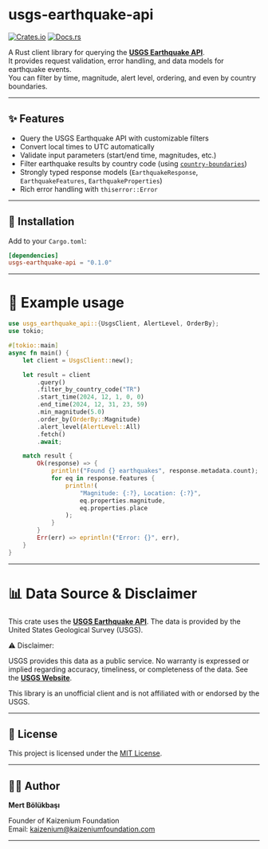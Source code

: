 # usgs-earthquake-api

[![Crates.io](https://img.shields.io/crates/v/usgs-earthquake-api.svg)](https://crates.io/crates/usgs-earthquake-api)
[![Docs.rs](https://docs.rs/usgs-earthquake-api/badge.svg)](https://docs.rs/usgs-earthquake-api)

A Rust client library for querying the **[USGS Earthquake API](https://earthquake.usgs.gov/fdsnws/event/1/)**.  
It provides request validation, error handling, and data models for earthquake events.  
You can filter by time, magnitude, alert level, ordering, and even by country boundaries.

---

## ✨ Features

- Query the USGS Earthquake API with customizable filters
- Convert local times to UTC automatically
- Validate input parameters (start/end time, magnitudes, etc.)
- Filter earthquake results by country code (using [`country-boundaries`](https://crates.io/crates/country-boundaries))
- Strongly typed response models (`EarthquakeResponse`, `EarthquakeFeatures`, `EarthquakeProperties`)
- Rich error handling with `thiserror::Error`

---

## 🚀 Installation

Add to your `Cargo.toml`:

```toml
[dependencies]
usgs-earthquake-api = "0.1.0"
```

---

# 🔧 Example usage

```rust
use usgs_earthquake_api::{UsgsClient, AlertLevel, OrderBy};
use tokio;

#[tokio::main]
async fn main() {
    let client = UsgsClient::new();

    let result = client
        .query()
        .filter_by_country_code("TR")
        .start_time(2024, 12, 1, 0, 0)
        .end_time(2024, 12, 31, 23, 59)
        .min_magnitude(5.0)
        .order_by(OrderBy::Magnitude)
        .alert_level(AlertLevel::All)
        .fetch()
        .await;

    match result {
        Ok(response) => {
            println!("Found {} earthquakes", response.metadata.count);
            for eq in response.features {
                println!(
                    "Magnitude: {:?}, Location: {:?}",
                    eq.properties.magnitude,
                    eq.properties.place
                );
            }
        }
        Err(err) => eprintln!("Error: {}", err),
    }
}
```

---

# 📊 Data Source & Disclaimer

This crate uses the **[USGS Earthquake API](https://earthquake.usgs.gov/fdsnws/event/1/)**.
The data is provided by the United States Geological Survey (USGS).

⚠️ Disclaimer:

USGS provides this data as a public service. No warranty is expressed or implied regarding
accuracy, timeliness, or completeness of the data. See the **[USGS Website](https://www.usgs.gov/)**.

This library is an unofficial client and is not affiliated with or endorsed by the USGS.

---

## 📜 License

This project is licensed under the [MIT License](LICENSE).

---

## 👨‍💻 Author

**Mert Bölükbaşı**

Founder of Kaizenium Foundation  
Email: kaizenium@kaizeniumfoundation.com

---
